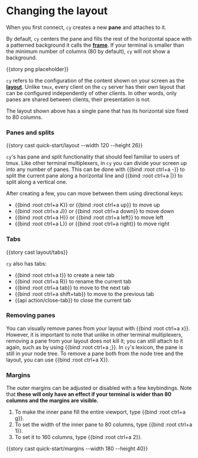 # Changing the layout

When you first connect, `cy` creates a new **pane** and attaches to it.

By default, `cy` centers the pane and fills the rest of the horizontal space with a patterned background it calls the [**frame**](/frames.md). If your terminal is smaller than the minimum number of columns (80 by default), `cy` will not show a background.

{{story png placeholder}}

`cy` refers to the configuration of the content shown on your screen as the [**layout**](/layouts.md). Unlike `tmux`, every client on the `cy` server has their own layout that can be configured independently of other clients. In other words, only panes are shared between clients, their presentation is not.

The layout shown above has a single pane that has its horizontal size fixed to 80 columns.

### Panes and splits

{{story cast quick-start/layout --width 120 --height 26}}

`cy`'s has pane and split functionality that should feel familiar to users of tmux. Like other terminal multiplexers, in `cy` you can divide your screen up into any number of panes. This can be done with {{bind :root ctrl+a -}} to split the current pane along a horizontal line and {{bind :root ctrl+a |}} to split along a vertical one.

After creating a few, you can move between them using directional keys:

- {{bind :root ctrl+a K}} or {{bind :root ctrl+a up}} to move up
- {{bind :root ctrl+a J}} or {{bind :root ctrl+a down}} to move down
- {{bind :root ctrl+a H}} or {{bind :root ctrl+a left}} to move left
- {{bind :root ctrl+a L}} or {{bind :root ctrl+a right}} to move right

### Tabs

{{story cast layout/tabs}}

`cy` also has tabs:

- {{bind :root ctrl+a t}} to create a new tab
- {{bind :root ctrl+a R}} to rename the current tab
- {{bind :root ctrl+a tab}} to move to the next tab
- {{bind :root ctrl+a shift+tab}} to move to the previous tab
- {{api action/close-tab}} to close the current tab

### Removing panes

You can visually remove panes from your layout with {{bind :root ctrl+a x}}. However, it is important to note that unlike in other terminal multiplexers, removing a pane from your layout does not kill it; you can still attach to it again, such as by using {{bind :root ctrl+a ;}}. In `cy`'s lexicon, the pane is still in your node tree. To remove a pane both from the node tree and the layout, you can use {{bind :root ctrl+a X}}.

### Margins

The outer margins can be adjusted or disabled with a few keybindings. Note that **these will only have an effect if your terminal is wider than 80 columns and the margins are visible.**

1. To make the inner pane fill the entire viewport, type {{bind :root ctrl+a g}}.
1. To set the width of the inner pane to 80 columns, type {{bind :root ctrl+a 1}}.
1. To set it to 160 columns, type {{bind :root ctrl+a 2}}.

{{story cast quick-start/margins --width 180 --height 40}}

